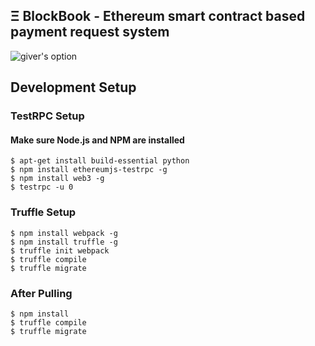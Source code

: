 ## Ξ BlockBook - Ethereum smart contract based payment request system

![giver's option](https://github.com/vicodin1123/BlockBook/blob/master/Documents/pics/giver_option.png?raw=true)





## Development Setup
### TestRPC Setup

#### Make sure Node.js and NPM are installed
```
$ apt-get install build-essential python
$ npm install ethereumjs-testrpc -g
$ npm install web3 -g
$ testrpc -u 0
```

### Truffle Setup
```
$ npm install webpack -g
$ npm install truffle -g
$ truffle init webpack
$ truffle compile
$ truffle migrate
```

### After Pulling
```
$ npm install
$ truffle compile
$ truffle migrate
```